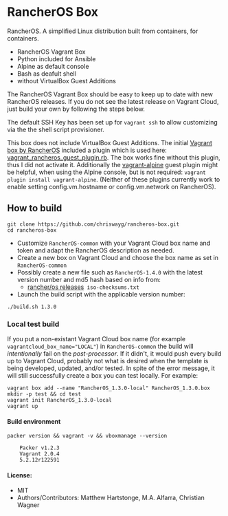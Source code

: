# RancherOS Box

RancherOS. A simplified Linux distribution built from containers, for containers.

- RancherOS Vagrant Box
- Python included for Ansible
- Alpine as default console
- Bash as deafult shell
- without VirtualBox Guest Additions

The RancherOS Vagrant Box should be easy to keep up to date with new RancherOS releases. If you do not see the latest release on Vagrant Cloud, just build your own by following the steps below.

The default SSH Key has been set up for `vagrant ssh` to allow customizing via the the shell script provisioner.

This box does not include VirtualBox Guest Additions. The initial [Vagrant box by RancherOS](https://github.com/rancher/os-packer/tree/9166642fffd9b2e6ee98098e032a86f2b93e3566/vagrant) included a plugin which is used here: [vagrant_rancheros_guest_plugin.rb](https://github.com/rancher/vagrant/blob/master/vagrant_rancheros_guest_plugin.rb). The box works fine without this plugin, thus I did not activate it. Additionally the [vagrant-alpine](https://github.com/maier/vagrant-alpine) guest plugin might be helpful, when using the Alpine console, but is not required: `vagrant plugin install vagrant-alpine`. (Neither of these plugins currently work  to enable setting config.vm.hostname or config.vm.network on RancherOS).

## How to build

```
git clone https://github.com/chriswayg/rancheros-box.git
cd rancheros-box
```

- Customize `RancherOS-common` with your Vagrant Cloud box name and token and adapt the RancherOS description as needed.
- Create a new box on Vagrant Cloud and choose the box name as set in `RancherOS-common`
- Possibly create a new file such as `RancherOS-1.4.0` with the latest version number and md5 hash based on info from:
  - [rancher/os releases](https://github.com/rancher/os/releases/)` iso-checksums.txt`
- Launch the build script with the applicable version number:
```
./build.sh 1.3.0
```

### Local test build

If you put a non-existant Vagrant Cloud box name (for example `vagrantcloud_box_name="LOCAL"`) in `RancherOS-common` the build will *intentionally* fail on the *post-processor*. If it didn't, it would push every build up to Vagrant Cloud, probably not what is desired when the template is being developed, updated, and/or tested. In spite of the error message, it will still successfully create a box you can test locally. For example:

```
vagrant box add --name "RancherOS_1.3.0-local" RancherOS_1.3.0.box
mkdir -p test && cd test
vagrant init RancherOS_1.3.0-local
vagrant up
```

#### Build environment

```shell
packer version && vagrant -v && vboxmanage --version

	Packer v1.2.3
	Vagrant 2.0.4
	5.2.12r122591
```

#### License:
- MIT
- Authors/Contributors: Matthew Hartstonge, M.A. Alfarra, Christian Wagner
